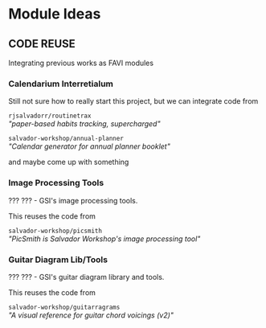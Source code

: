 # Module Ideas

## CODE REUSE

Integrating previous works as FAVI modules

### Calendarium Interretialum

Still not sure how to really start this project, but we can integrate code from

`rjsalvadorr/routinetrax`  
_"paper-based habits tracking, supercharged"_

`salvador-workshop/annual-planner`  
_"Calendar generator for annual planner booklet"_

and maybe come up with something

### Image Processing Tools

??? ??? - GSI's image processing tools.

This reuses the code from

`salvador-workshop/picsmith`  
_"PicSmith is Salvador Workshop's image processing tool"_

### Guitar Diagram Lib/Tools

??? ??? - GSI's guitar diagram library and tools.

This reuses the code from

`salvador-workshop/guitarragrams`  
_"A visual reference for guitar chord voicings (v2)"_
